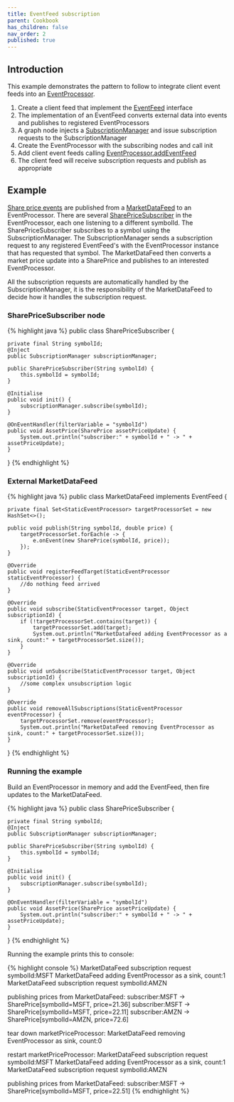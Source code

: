 ```yaml
---
title: EventFeed subscription 
parent: Cookbook
has_children: false
nav_order: 2
published: true
---
```


## Introduction
This example demonstrates the pattern to follow to integrate client event feeds into an [EventProcessor]({{site.EventProcessor_link}}). 

1. Create a client feed that implement the [EventFeed]() interface
2. The implementation of an EventFeed converts external data into events and publishes to registered EventProcessors 
2. A graph node injects a [SubscriptionManager]() and issue subscription requests to the SubscriptionManager
3. Create the EventProcessor with the subscribing nodes and call init
4. Add client event feeds calling [EventProcessor.addEventFeed]()
5. The  client feed will receive subscription requests and publish as appropriate

## Example

[Share price events]() are published from a [MarketDataFeed]() to an EventProcessor. There are several [SharePriceSubscriber]()
in the EventProcessor, each one listening to a different symbolId. The SharePriceSubscriber subscribes to a symbol using
the SubscriptionManager. The SubscriptionManager sends a subscription request to any registered EventFeed's with the 
EventProcessor instance that has requested that symbol. The MarketDataFeed then converts a market price update into a
SharePrice and publishes to an interested EventProcessor.

All the subscription requests are automatically handled by the SubscriptionManager, it is the responsibility of the 
MarketDataFeed to decide how it handles the subscription request.

### SharePriceSubscriber node

{% highlight java %}
public class SharePriceSubscriber {

    private final String symbolId;
    @Inject
    public SubscriptionManager subscriptionManager;

    public SharePriceSubscriber(String symbolId) {
        this.symbolId = symbolId;
    }

    @Initialise
    public void init() {
        subscriptionManager.subscribe(symbolId);
    }

    @OnEventHandler(filterVariable = "symbolId")
    public void AssetPrice(SharePrice assetPriceUpdate) {
        System.out.println("subscriber:" + symbolId + " -> " + assetPriceUpdate);
    }
}
{% endhighlight %}

### External MarketDataFeed

{% highlight java %}
public class MarketDataFeed implements EventFeed {

    private final Set<StaticEventProcessor> targetProcessorSet = new HashSet<>();

    public void publish(String symbolId, double price) {
        targetProcessorSet.forEach(e -> {
            e.onEvent(new SharePrice(symbolId, price));
        });
    }

    @Override
    public void registerFeedTarget(StaticEventProcessor staticEventProcessor) {
        //do nothing feed arrived
    }

    @Override
    public void subscribe(StaticEventProcessor target, Object subscriptionId) {
        if (!targetProcessorSet.contains(target)) {
            targetProcessorSet.add(target);
            System.out.println("MarketDataFeed adding EventProcessor as a sink, count:" + targetProcessorSet.size());
        }
    }

    @Override
    public void unSubscribe(StaticEventProcessor target, Object subscriptionId) {
        //some complex unsubscription logic
    }

    @Override
    public void removeAllSubscriptions(StaticEventProcessor eventProcessor) {
        targetProcessorSet.remove(eventProcessor);
        System.out.println("MarketDataFeed removing EventProcessor as sink, count:" + targetProcessorSet.size());
    }
}
{% endhighlight %}

### Running the example

Build an EventProcessor in memory and add the EventFeed, then fire updates to the MarketDataFeed.

{% highlight java %}
public class SharePriceSubscriber {

    private final String symbolId;
    @Inject
    public SubscriptionManager subscriptionManager;

    public SharePriceSubscriber(String symbolId) {
        this.symbolId = symbolId;
    }

    @Initialise
    public void init() {
        subscriptionManager.subscribe(symbolId);
    }

    @OnEventHandler(filterVariable = "symbolId")
    public void AssetPrice(SharePrice assetPriceUpdate) {
        System.out.println("subscriber:" + symbolId + " -> " + assetPriceUpdate);
    }
}
{% endhighlight %}

Running the example prints this to console:

{% highlight console %}
MarketDataFeed subscription request symbolId:MSFT
MarketDataFeed adding EventProcessor as a sink, count:1
MarketDataFeed subscription request symbolId:AMZN

publishing prices from MarketDataFeed:
subscriber:MSFT -> SharePrice[symbolId=MSFT, price=21.36]
subscriber:MSFT -> SharePrice[symbolId=MSFT, price=22.11]
subscriber:AMZN -> SharePrice[symbolId=AMZN, price=72.6]

tear down marketPriceProcessor:
MarketDataFeed removing EventProcessor as sink, count:0

restart marketPriceProcessor:
MarketDataFeed subscription request symbolId:MSFT
MarketDataFeed adding EventProcessor as a sink, count:1
MarketDataFeed subscription request symbolId:AMZN

publishing prices from MarketDataFeed:
subscriber:MSFT -> SharePrice[symbolId=MSFT, price=22.51]
{% endhighlight %}



